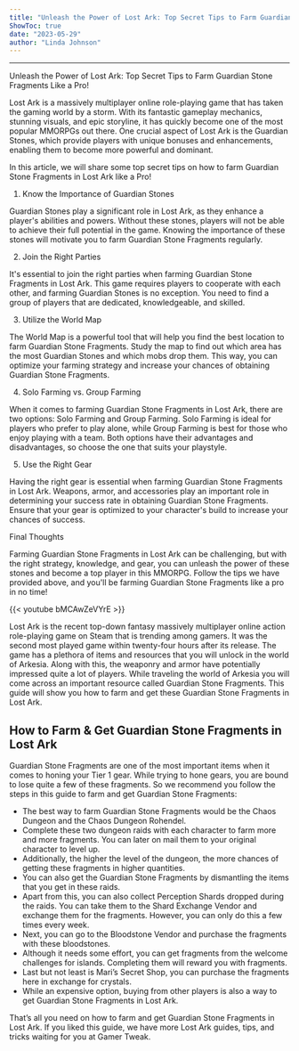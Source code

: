 ```yaml
---
title: "Unleash the Power of Lost Ark: Top Secret Tips to Farm Guardian Stone Fragments Like a Pro!"
ShowToc: true 
date: "2023-05-29"
author: "Linda Johnson"
---
```

*****
Unleash the Power of Lost Ark: Top Secret Tips to Farm Guardian Stone Fragments Like a Pro!

Lost Ark is a massively multiplayer online role-playing game that has taken the gaming world by a storm. With its fantastic gameplay mechanics, stunning visuals, and epic storyline, it has quickly become one of the most popular MMORPGs out there. One crucial aspect of Lost Ark is the Guardian Stones, which provide players with unique bonuses and enhancements, enabling them to become more powerful and dominant.

In this article, we will share some top secret tips on how to farm Guardian Stone Fragments in Lost Ark like a Pro!

1. Know the Importance of Guardian Stones

Guardian Stones play a significant role in Lost Ark, as they enhance a player's abilities and powers. Without these stones, players will not be able to achieve their full potential in the game. Knowing the importance of these stones will motivate you to farm Guardian Stone Fragments regularly.

2. Join the Right Parties

It's essential to join the right parties when farming Guardian Stone Fragments in Lost Ark. This game requires players to cooperate with each other, and farming Guardian Stones is no exception. You need to find a group of players that are dedicated, knowledgeable, and skilled.

3. Utilize the World Map

The World Map is a powerful tool that will help you find the best location to farm Guardian Stone Fragments. Study the map to find out which area has the most Guardian Stones and which mobs drop them. This way, you can optimize your farming strategy and increase your chances of obtaining Guardian Stone Fragments.

4. Solo Farming vs. Group Farming

When it comes to farming Guardian Stone Fragments in Lost Ark, there are two options: Solo Farming and Group Farming. Solo Farming is ideal for players who prefer to play alone, while Group Farming is best for those who enjoy playing with a team. Both options have their advantages and disadvantages, so choose the one that suits your playstyle.

5. Use the Right Gear

Having the right gear is essential when farming Guardian Stone Fragments in Lost Ark. Weapons, armor, and accessories play an important role in determining your success rate in obtaining Guardian Stone Fragments. Ensure that your gear is optimized to your character's build to increase your chances of success.

Final Thoughts

Farming Guardian Stone Fragments in Lost Ark can be challenging, but with the right strategy, knowledge, and gear, you can unleash the power of these stones and become a top player in this MMORPG. Follow the tips we have provided above, and you'll be farming Guardian Stone Fragments like a pro in no time!

{{< youtube bMCAwZeVYrE >}} 



Lost Ark is the recent top-down fantasy massively multiplayer online action role-playing game on Steam that is trending among gamers. It was the second most played game within twenty-four hours after its release. The game has a plethora of items and resources that you will unlock in the world of Arkesia. Along with this, the weaponry and armor have potentially impressed quite a lot of players. While traveling the world of Arkesia you will come across an important resource called Guardian Stone Fragments. This guide will show you how to farm and get these Guardian Stone Fragments in Lost Ark.
 
## How to Farm & Get Guardian Stone Fragments in Lost Ark
 

 
Guardian Stone Fragments are one of the most important items when it comes to honing your Tier 1 gear. While trying to hone gears, you are bound to lose quite a few of these fragments. So we recommend you follow the steps in this guide to farm and get Guardian Stone Fragments:
 
- The best way to farm Guardian Stone Fragments would be the Chaos Dungeon and the Chaos Dungeon Rohendel.
 - Complete these two dungeon raids with each character to farm more and more fragments. You can later on mail them to your original character to level up.
 - Additionally, the higher the level of the dungeon, the more chances of getting these fragments in higher quantities.
 - You can also get the Guardian Stone Fragments by dismantling the items that you get in these raids.
 - Apart from this, you can also collect Perception Shards dropped during the raids. You can take them to the Shard Exchange Vendor and exchange them for the fragments. However, you can only do this a few times every week.
 - Next, you can go to the Bloodstone Vendor and purchase the fragments with these bloodstones.
 - Although it needs some effort, you can get fragments from the welcome challenges for islands. Completing them will reward you with fragments.
 - Last but not least is Mari’s Secret Shop, you can purchase the fragments here in exchange for crystals.
 - While an expensive option, buying from other players is also a way to get Guardian Stone Fragments in Lost Ark.

 
That’s all you need on how to farm and get Guardian Stone Fragments in Lost Ark. If you liked this guide, we have more Lost Ark guides, tips, and tricks waiting for you at Gamer Tweak.



